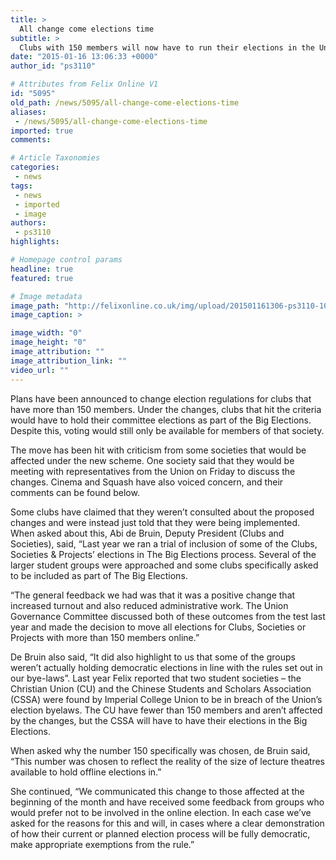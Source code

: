 ```yaml
---
title: >
  All change come elections time
subtitle: >
  Clubs with 150 members will now have to run their elections in the Union's Big Election system
date: "2015-01-16 13:06:33 +0000"
author_id: "ps3110"

# Attributes from Felix Online V1
id: "5095"
old_path: /news/5095/all-change-come-elections-time
aliases:
 - /news/5095/all-change-come-elections-time
imported: true
comments:

# Article Taxonomies
categories:
 - news
tags:
 - news
 - imported
 - image
authors:
 - ps3110
highlights:

# Homepage control params
headline: true
featured: true

# Image metadata
image_path: "http://felixonline.co.uk/img/upload/201501161306-ps3110-10007506_614561735278994_1607643032_n.jpg"
image_caption: >

image_width: "0"
image_height: "0"
image_attribution: ""
image_attribution_link: ""
video_url: ""
---
```


Plans have been announced to change election regulations for clubs that have more than 150 members. Under the changes, clubs that hit the criteria would have to hold their committee elections as part of the Big Elections. Despite this, voting would still only be available for members of that society.

The move has been hit with criticism from some societies that would be affected under the new scheme. One society said that they would be meeting with representatives from the Union on Friday to discuss the changes. Cinema and Squash have also voiced concern, and their comments can be found below.

Some clubs have claimed that they weren’t consulted about the proposed changes and were instead just told that they were being implemented. When asked about this, Abi de Bruin, Deputy President (Clubs and Societies), said, “Last year we ran a trial of inclusion of some of the Clubs, Societies & Projects’ elections in The Big Elections process. Several of the larger student groups were approached and some clubs specifically asked to be included as part of The Big Elections.

“The general feedback we had was that it was a positive change that increased turnout and also reduced administrative work. The Union Governance Committee discussed both of these outcomes from the test last year and made the decision to move all elections for Clubs, Societies or Projects with more than 150 members online.”

De Bruin also said, “It did also highlight to us that some of the groups weren’t actually holding democratic elections in line with the rules set out in our bye-laws”. Last year Felix reported that two student societies – the Christian Union (CU) and the Chinese Students and Scholars Association (CSSA) were found by Imperial College Union to be in breach of the Union’s election byelaws. The CU have fewer than 150 members and aren’t affected by the changes, but the CSSA will have to have their elections in the Big Elections.

When asked why the number 150 specifically was chosen, de Bruin said, “This number was chosen to reflect the reality of the size of lecture theatres available to hold offline elections in.”

She continued, “We communicated this change to those affected at the beginning of the month and have received some feedback from groups who would prefer not to be involved in the online election. In each case we’ve asked for the reasons for this and will, in cases where a clear demonstration of how their current or planned election process will be fully democratic, make appropriate exemptions from the rule.”
